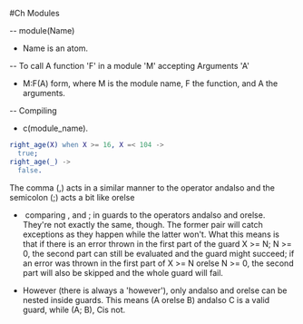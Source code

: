 #Ch Modules

-- module(Name)
* Name is an atom.

-- To call A function 'F' in a module 'M' accepting Arguments 'A'
* M:F(A) form, where M is the module name, F the function, and A the arguments.

-- Compiling  
* c(module_name).

```erlang
right_age(X) when X >= 16, X =< 104 ->
  true;
right_age(_) ->
  false.
```

The comma (,) acts in a similar manner to the operator andalso and the semicolon (;) acts a bit like orelse 

*  comparing , and ; in guards to the operators andalso and orelse. They're not exactly the same, though. The former pair will catch exceptions as they happen while the latter won't. What this means is that if there is an error thrown in the first part of the guard X >= N; N >= 0, the second part can still be evaluated and the guard might succeed; if an error was thrown in the first part of X >= N orelse N >= 0, the second part will also be skipped and the whole guard will fail.

* However (there is always a 'however'), only andalso and orelse can be nested inside guards. This means (A orelse B) andalso C is a valid guard, while (A; B), Cis not.
